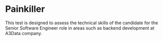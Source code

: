 # Painkiller
This test is designed to assess the technical skills of the candidate for the Senior Software Engineer role in areas such as backend development at A3Data company.
